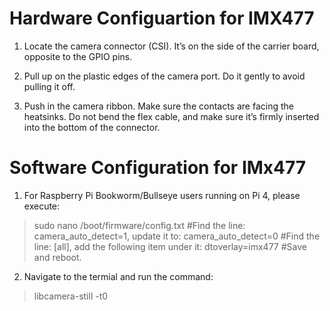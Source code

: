 # Hardware Configuartion for IMX477

1. Locate the camera connector (CSI). It’s on the side of the carrier board, opposite to the GPIO pins.

2. Pull up on the plastic edges of the camera port. Do it gently to avoid pulling it off.

3. Push in the camera ribbon. Make sure the contacts are facing the heatsinks. Do not bend the flex cable, and make sure it’s firmly inserted into the bottom of the connector.

# Software Configuration for IMx477

1. For Raspberry Pi Bookworm/Bullseye users running on Pi 4, please execute: 

> sudo nano /boot/firmware/config.txt 
>#Find the line: camera_auto_detect=1, update it to:
>camera_auto_detect=0
>#Find the line: [all], add the following item under it:
>dtoverlay=imx477
>#Save and reboot.

2. Navigate to the termial and run the command:

>libcamera-still -t0

